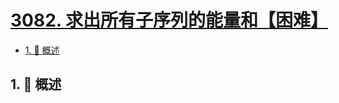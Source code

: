 # [3082. 求出所有子序列的能量和【困难】](https://github.com/tnotesjs/TNotes.leetcode/tree/main/notes/3082.%20%E6%B1%82%E5%87%BA%E6%89%80%E6%9C%89%E5%AD%90%E5%BA%8F%E5%88%97%E7%9A%84%E8%83%BD%E9%87%8F%E5%92%8C%E3%80%90%E5%9B%B0%E9%9A%BE%E3%80%91)

<!-- region:toc -->

- [1. 📝 概述](#1--概述)

<!-- endregion:toc -->

## 1. 📝 概述
